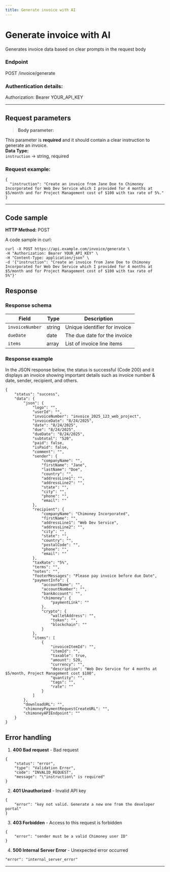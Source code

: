 ```yaml
---
title: Generate invoice with AI
---
```


# Generate invoice with AI
Generates invoice data based on clear prompts in the request body 

### Endpoint
POST 
/invoice/generate

### **Authentication details:**   
Authorization: Bearer YOUR_API_KEY

---

## Request parameters
> **Body parameter:**  

This parameter is **required** and it should contain a clear instruction to generate an invoice.  
**Data Type:**  
```instruction``` → string, required

### Request example:
```
{
  "instruction": "Create an invoice from Jane Doe to Chimoney Incorporated for Web Dev Service which I provided for 4 months at $5/month and for Project Management cost of $100 with tax rate of 5%."
}
```


****

## Code sample

**HTTP Method:** POST

A code sample in curl:
```
curl -X POST https://api.example.com/invoice/generate \
-H "Authorization: Bearer YOUR_API_KEY" \
-H "Content-Type: application/json" \
-d '{"instruction": "Create an invoice from Jane Doe to Chimoney Incorporated for Web Dev Service which I provided for 4 months at $5/month and for Project Management cost of $100 with tax rate of 5%"}'

```

## Response

### Response schema

| Field                 | 	Type	   	    |  Description    |
| -------               | --------------    | --------------- |
| ```invoiceNumber```	| string	        | Unique identifier for invoice   |
| ```dueDate```         | date	      	    | The due date for the invoice  |
| ```items```           | array             | List of invoice line items    |

### Response example 
In the JSON response below, the status is successful (Code 200) and it displays an invoice showing important details such as invoice number & date, sender, recipient, and others. 
```
{
    "status": "success",
    "data": {
        "json": {
            "logo": "",
            "userId": "",
            "invoiceNumber": "invoice_2025_123_web_project",
            "invoiceDate": "8/24/2025",
            "date": "8/24/2025",
            "due": "8/24/2025",
            "dueDate": "8/24/2025",
            "subtotal": "520",
            "paid": false,
            "isPaid": false,
            "comment": "",
            "sender": {
                "companyName": "",
                "firstName": "Jane",
                "lastName": "Doe",
                "country": "",
                "addressLine1": "",
                "addressLine2": "",
                "state": "",
                "city": "",
                "phone": "",
                "email": ""
            },
            "recipient": {
                "companyName": "Chimoney Incorporated",
                "firstName": "",
                "addressLine1": "Web Dev Service",
                "addressLine2": "",
                "city": "",
                "state": "",
                "country": "",
                "postalCode": "",
                "phone": "",
                "email": ""
            },
            "taxRate": "5%",
            "terms": "",
            "notes": "",
            "footerMessages": "Please pay invoice before due Date",
            "paymentInfo": {
                "accountName": "",
                "accountNumber": "",
                "bankAccount": "",
                "chimoney": {
                    "paymentLink": ""
                },
                "crypto": {
                    "walletAddress": "",
                    "token": "",
                    "blockchain": ""
                }
            },
            "items": [
                {
                    "invoiceItemId": "",
                    "itemId": "",
                    "taxable": true,
                    "amount": 520,
                    "currency": "",
                    "description": "Web Dev Service for 4 months at $5/month, Project Management cost $100",
                    "quantity": "",
                    "tags": "",
                    "rate": ""
                }
            ]
        },
        "downloadURL": "",
        "chimoneyPaymentRequestCreateURL": "",
        "chimoneyAPIEndpoint": ""
    }
}

```



## Error handling


1. **400 Bad request** - Bad request
```
{
    "status": "error",
    "type": "Validation Error",
    "code": "INVALID_REQUEST",
    "message": "\"instruction\" is required"
}
```

2. **401 Unauthorized** - Invalid API key
```
{
    "error": "key not valid. Generate a new one from the developer portal"
}
```

3. **403 Forbidden**  - Access to this request is forbidden
```
{
    "error": "sender must be a valid Chimoney user ID"
}
```

4. **500 Internal Server Error** - Unexpected error occurred
```
"error": "internal_server_error"
```
---